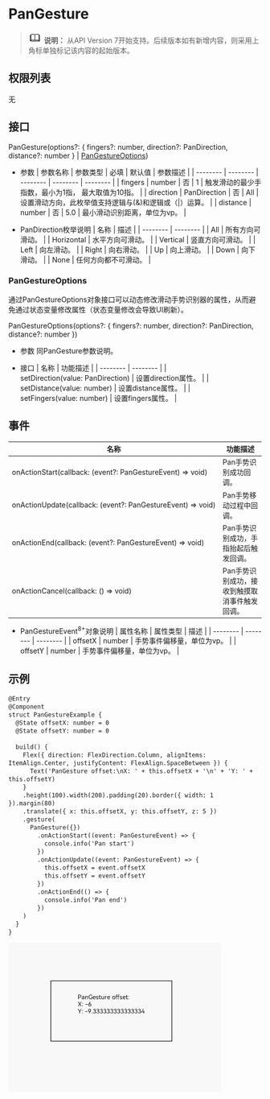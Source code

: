 # PanGesture

> ![icon-note.gif](public_sys-resources/icon-note.gif) **说明：**
> 从API Version 7开始支持。后续版本如有新增内容，则采用上角标单独标记该内容的起始版本。


## 权限列表

无


## 接口

PanGesture(options?: { fingers?: number, direction?: PanDirection, distance?: number } | [PanGestureOptions](#pangestureoptions))

- 参数
  | 参数名称 | 参数类型 | 必填 | 默认值 | 参数描述 |
  | -------- | -------- | -------- | -------- | -------- |
  | fingers | number | 否 | 1 | 触发滑动的最少手指数，最小为1指，&nbsp;最大取值为10指。 |
  | direction | PanDirection | 否 | All | 设置滑动方向，此枚举值支持逻辑与(&amp;)和逻辑或（\|）运算。 |
  | distance | number | 否 | 5.0 | 最小滑动识别距离，单位为vp。 |

- PanDirection枚举说明
  | 名称 | 描述 | 
  | -------- | -------- |
  | All | 所有方向可滑动。 | 
  | Horizontal | 水平方向可滑动。 | 
  | Vertical | 竖直方向可滑动。 | 
  | Left | 向左滑动。 | 
  | Right | 向右滑动。 | 
  | Up | 向上滑动。 | 
  | Down | 向下滑动。 | 
  | None | 任何方向都不可滑动。 | 


### PanGestureOptions

通过PanGestureOptions对象接口可以动态修改滑动手势识别器的属性，从而避免通过状态变量修改属性（状态变量修改会导致UI刷新）。

PanGestureOptions(options?: { fingers?: number, direction?: PanDirection, distance?: number })

- 参数
  同PanGesture参数说明。

- 接口
  | 名称 | 功能描述 | 
  | -------- | -------- |
  | setDirection(value:&nbsp;PanDirection) | 设置direction属性。 | 
  | setDistance(value:&nbsp;number) | 设置distance属性。 | 
  | setFingers(value:&nbsp;number) | 设置fingers属性。 | 


## 事件

| 名称 | 功能描述 | 
| -------- | -------- | 
| onActionStart(callback:&nbsp;(event?:&nbsp;PanGestureEvent)&nbsp;=&gt;&nbsp;void) | Pan手势识别成功回调。 | 
| onActionUpdate(callback:&nbsp;(event?:&nbsp;PanGestureEvent)&nbsp;=&gt;&nbsp;void) | Pan手势移动过程中回调。 | 
| onActionEnd(callback:&nbsp;(event?:&nbsp;PanGestureEvent)&nbsp;=&gt;&nbsp;void) | Pan手势识别成功，手指抬起后触发回调。 | 
| onActionCancel(callback:&nbsp;()&nbsp;=&gt;&nbsp;void) | Pan手势识别成功，接收到触摸取消事件触发回调。 | 

- PanGestureEvent<sup>8+</sup>对象说明
  | 属性名称 | 属性类型 | 描述 | 
  | -------- | -------- | -------- |
  | offsetX | number | 手势事件偏移量，单位为vp。 | 
  | offsetY | number | 手势事件偏移量，单位为vp。 | 


## 示例

```
@Entry
@Component
struct PanGestureExample {
  @State offsetX: number = 0
  @State offsetY: number = 0

  build() {
    Flex({ direction: FlexDirection.Column, alignItems: ItemAlign.Center, justifyContent: FlexAlign.SpaceBetween }) {
      Text('PanGesture offset:\nX: ' + this.offsetX + '\n' + 'Y: ' + this.offsetY)
    }
    .height(100).width(200).padding(20).border({ width: 1 }).margin(80)
    .translate({ x: this.offsetX, y: this.offsetY, z: 5 })
    .gesture(
      PanGesture({})
        .onActionStart((event: PanGestureEvent) => {
          console.info('Pan start')
        })
        .onActionUpdate((event: PanGestureEvent) => {
          this.offsetX = event.offsetX
          this.offsetY = event.offsetY
        })
        .onActionEnd(() => {
          console.info('Pan end')
        })
    )
  }
}
```

![zh-cn_image_0000001174264374](figures/zh-cn_image_0000001174264374.gif)
